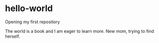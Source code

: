 # hello-world
Opening my first repository

The world is a book and I am eager to learn more.
New mom, trying to find herself.
